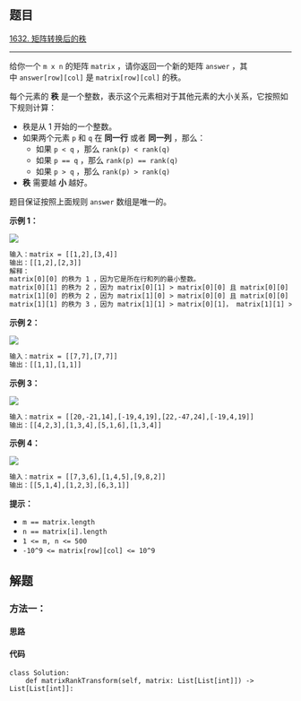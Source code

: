 ## 题目

[1632. 矩阵转换后的秩](https://leetcode.cn/problems/rank-transform-of-a-matrix/)

---

给你一个 `m x n` 的矩阵 `matrix` ，请你返回一个新的矩阵 `answer` ，其中 `answer[row][col]` 是 `matrix[row][col]` 的秩。

每个元素的 **秩** 是一个整数，表示这个元素相对于其他元素的大小关系，它按照如下规则计算：

-   秩是从 1 开始的一个整数。
-   如果两个元素 `p` 和 `q` 在 **同一行** 或者 **同一列** ，那么：
    -   如果 `p < q` ，那么 `rank(p) < rank(q)`
    -   如果 `p == q` ，那么 `rank(p) == rank(q)`
    -   如果 `p > q` ，那么 `rank(p) > rank(q)`
-   **秩** 需要越 **小** 越好。

题目保证按照上面规则 `answer` 数组是唯一的。



**示例 1：**

![](https://assets.leetcode-cn.com/aliyun-lc-upload/uploads/2020/10/25/rank1.jpg)
```txt
输入：matrix = [[1,2],[3,4]]
输出：[[1,2],[2,3]]
解释：
matrix[0][0] 的秩为 1 ，因为它是所在行和列的最小整数。
matrix[0][1] 的秩为 2 ，因为 matrix[0][1] > matrix[0][0] 且 matrix[0][0] 的秩为 1 。
matrix[1][0] 的秩为 2 ，因为 matrix[1][0] > matrix[0][0] 且 matrix[0][0] 的秩为 1 。
matrix[1][1] 的秩为 3 ，因为 matrix[1][1] > matrix[0][1]， matrix[1][1] > matrix[1][0] 且 matrix[0][1] 和 matrix[1][0] 的秩都为 2 。
```

**示例 2：**

![](https://assets.leetcode-cn.com/aliyun-lc-upload/uploads/2020/10/25/rank2.jpg)
```txt
输入：matrix = [[7,7],[7,7]]
输出：[[1,1],[1,1]]
```

**示例 3：**

![](https://assets.leetcode-cn.com/aliyun-lc-upload/uploads/2020/10/25/rank3.jpg)
```txt
输入：matrix = [[20,-21,14],[-19,4,19],[22,-47,24],[-19,4,19]]
输出：[[4,2,3],[1,3,4],[5,1,6],[1,3,4]]
```

**示例 4：**

![](https://assets.leetcode-cn.com/aliyun-lc-upload/uploads/2020/10/25/rank4.jpg)
```txt
输入：matrix = [[7,3,6],[1,4,5],[9,8,2]]
输出：[[5,1,4],[1,2,3],[6,3,1]]
```


**提示：**

-   `m == matrix.length`
-   `n == matrix[i].length`
-   `1 <= m, n <= 500`
-   `-10^9 <= matrix[row][col] <= 10^9`



## 解题

### 方法一：

#### 思路



#### 代码

```python3
class Solution:
    def matrixRankTransform(self, matrix: List[List[int]]) -> List[List[int]]:
```
